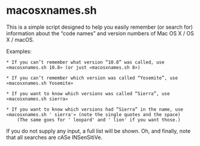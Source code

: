 # macosxnames.sh

This is a simple script designed to help you easily remember (or search for) information about the “code names” and version numbers of Mac OS X / OS X / macOS.

Examples:

	* If you can’t remember what version “10.8” was called, use «macosxnames.sh 10.8» (or just «macosxnames.sh 8»)

	* If you can’t remember which version was called “Yosemite”, use «macosxnames.sh Yosemite»

	* If you want to know which versions was called “Sierra”, use «macosxnames.sh sierra»

	* If you want to know which versions had “Sierra” in the name, use «macosxnames.sh ' sierra'» (note the single quotes and the space)
		(The same goes for ' leopard' and ' lion' if you want those.)

If you do not supply any input, a full list will be shown.
Oh, and finally, note that all searches are cASe INSenSitiVe.

